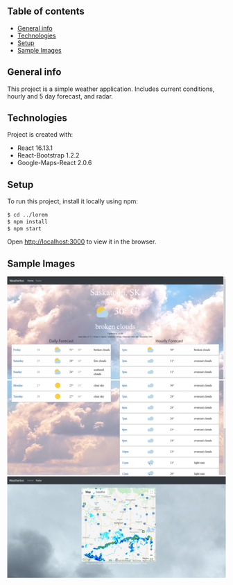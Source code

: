 ## Table of contents
* [General info](#general-info)
* [Technologies](#technologies)
* [Setup](#setup)
* [Sample Images](#sample-images)

## General info
This project is a simple weather application. Includes current conditions, hourly and 5 day forecast, and radar.
	
## Technologies
Project is created with:
* React 16.13.1
* React-Bootstrap 1.2.2
* Google-Maps-React 2.0.6
	
## Setup
To run this project, install it locally using npm:

```
$ cd ../lorem
$ npm install
$ npm start
```

Open [http://localhost:3000](http://localhost:3000) to view it in the browser.

## Sample Images

![Home1](src/Images/Home1.gif)
![Home2](src/Images/Home2.gif)
![Radar1](src/Images/RadarSample1.gif)
